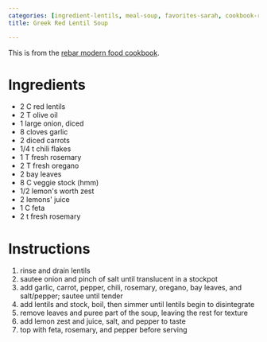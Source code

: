 ```yaml
---
categories: [ingredient-lentils, meal-soup, favorites-sarah, cookbook-rebar-modern-food-coo]
title: Greek Red Lentil Soup

---
```

This is from the [rebar modern food cookbook](rebar-modern-food-cookbook.html).

# Ingredients

* 2 C red lentils
* 2 T olive oil
* 1 large onion, diced
* 8 cloves garlic
* 2 diced carrots
* 1/4 t chili flakes
* 1 T fresh rosemary
* 2 T fresh oregano
* 2 bay leaves
* 8 C veggie stock (hmm)
* 1/2 lemon's worth zest
*  2 lemons' juice
* 1 C feta
* 2 t fresh rosemary

# Instructions

 1. rinse and drain lentils
 1. sautee onion and pinch of salt until translucent in a stockpot
 1. add garlic, carrot, pepper, chili, rosemary, oregano, bay leaves, and salt/pepper; sautee until tender
 1. add lentils and stock, boil, then simmer until lentils begin to disintegrate
 1. remove leaves and puree part of the soup, leaving the rest for texture
 1. add lemon zest and juice, salt, and pepper to taste
 1. top  with feta, rosemary, and pepper before serving
